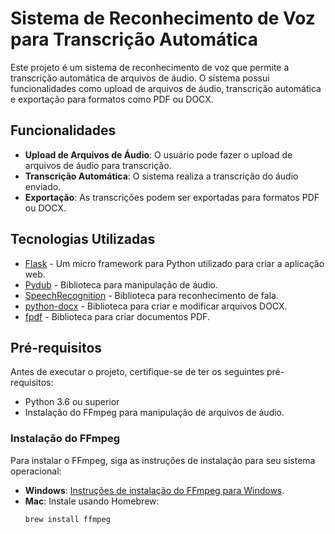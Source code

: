 # Sistema de Reconhecimento de Voz para Transcrição Automática

Este projeto é um sistema de reconhecimento de voz que permite a transcrição automática de arquivos de áudio. O sistema possui funcionalidades como upload de arquivos de áudio, transcrição automática e exportação para formatos como PDF ou DOCX.

## Funcionalidades

- **Upload de Arquivos de Áudio**: O usuário pode fazer o upload de arquivos de áudio para transcrição.
- **Transcrição Automática**: O sistema realiza a transcrição do áudio enviado.
- **Exportação**: As transcrições podem ser exportadas para formatos PDF ou DOCX.

## Tecnologias Utilizadas

- [Flask](https://flask.palletsprojects.com/) - Um micro framework para Python utilizado para criar a aplicação web.
- [Pydub](https://pydub.com/) - Biblioteca para manipulação de áudio.
- [SpeechRecognition](https://pypi.org/project/SpeechRecognition/) - Biblioteca para reconhecimento de fala.
- [python-docx](https://python-docx.readthedocs.io/en/latest/) - Biblioteca para criar e modificar arquivos DOCX.
- [fpdf](http://www.fpdf.org/) - Biblioteca para criar documentos PDF.

## Pré-requisitos

Antes de executar o projeto, certifique-se de ter os seguintes pré-requisitos:

- Python 3.6 ou superior
- Instalação do FFmpeg para manipulação de arquivos de áudio.

### Instalação do FFmpeg

Para instalar o FFmpeg, siga as instruções de instalação para seu sistema operacional:

- **Windows**: [Instruções de instalação do FFmpeg para Windows](https://ffmpeg.org/download.html#build-windows).
- **Mac**: Instale usando Homebrew:
  ```bash
  brew install ffmpeg
